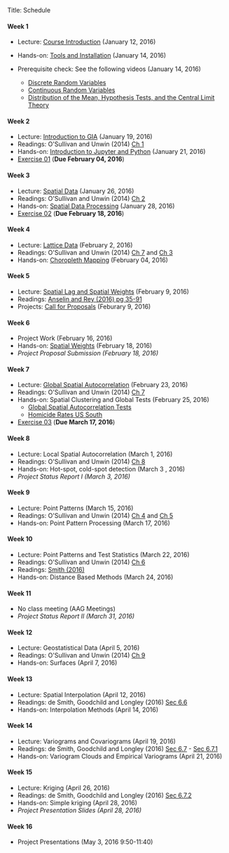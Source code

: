 Title: Schedule


#### Week 1 

* Lecture: [Course Introduction]({filename}00_syllabus.md) (January 12, 2016)
* Hands-on: [Tools and Installation](|filename|tools.md) (January 14, 2016)
* Prerequisite check: See the following videos (January 14, 2016)

	* [Discrete Random Variables][DRV]
	* [Continuous Random Variables][CRV]
	* [Distribution of the Mean, Hypothesis Tests, and the Central Limit Theory][CLT]

[DRV]: https://www.youtube.com/watch?v=nW3_UWeSCrs&feature=youtu.be
[CRV]: http://youtu.be/fT-z6HGrGzE     
[CLT]: http://youtu.be/OaD_bN3eg8o

#### Week 2

* Lecture: [Introduction to GIA]({filename}/pdfs/01_giaIntro.pdf) (January 19, 2016)
* Readings: O'Sullivan and Unwin (2014) [Ch 1][ou1] 
* Hands-on: [Introduction to Jupyter and Python](http://nbviewer.ipython.org/github/sjsrey/giasp16/blob/master/content/pages/notebooks/00_notebook_intro.ipynb) (January 21, 2016)
* [Exercise 01]({filename}/exercises/e01.md) (**Due February 04, 2016**)

#### Week 3

* Lecture: [Spatial Data]({filename}/pdfs/02_data.pdf)   (January 26, 2016)
* Readings:  O'Sullivan and Unwin (2014) [Ch 2][ou2]
* Hands-on: [Spatial Data Processing](http://nbviewer.ipython.org/github/sjsrey/giasp16/blob/master/content/pages/notebooks/01_spatial_data_processing.ipynb) (January 28, 2016)
* [Exercise 02]({filename}/exercises/e02.md) (**Due February 18, 2016**)


#### Week 4

* Lecture: [Lattice Data]({filename}/pdfs/03_lattice.pdf) (February 2, 2016)
* Readings:  O'Sullivan and Unwin (2014) [Ch 7][ou7] and [Ch 3][ou3]
* Hands-on: [Choropleth Mapping](http://nbviewer.ipython.org/github/sjsrey/giasp16/blob/master/content/pages/notebooks/03_choropleth_mapping.ipynb) (February 04, 2016)

#### Week 5

* Lecture: [Spatial Lag and Spatial Weights]({filename}/pdfs/04_weights.pdf)  (February 9, 2016)
* Readings: [Anselin and Rey (2016) pg 35-91]({filename}/pdfs/anselin_rey_weights.pdf)
* Projects:  [Call for Proposals](|filename|projectabs.md) (Feburary 9, 2016)

#### Week 6 

* Project Work (February 16, 2016)
* Hands-on:  [Spatial Weights](http://nbviewer.ipython.org/github/sjsrey/giasp16/blob/master/content/pages/notebooks/04_spatial_weights.ipynb) (February 18, 2016)
* *Project Proposal Submission (February 18, 2016)*

#### Week 7 

* Lecture: [Global Spatial Autocorrelation]({filename}/pdfs/05_global.pdf)   (February 23, 2016)
* Readings:  O'Sullivan and Unwin (2014) [Ch 7][ou7]
* Hands-on:  Spatial Clustering and Global Tests (February 25, 2016)
	* [Global Spatial Autocorrelation Tests](http://nbviewer.ipython.org/github/sjsrey/giasp16/blob/master/content/pages/notebooks/05_global.ipynb)
	* [Homicide Rates US South](http://nbviewer.ipython.org/github/sjsrey/giasp16/blob/master/content/pages/notebooks/06_global_south.ipynb)
* [Exercise 03]({filename}/exercises/e03.md) (**Due March 17, 2016**)

#### Week 8

* Lecture: Local  Spatial Autocorrelation   (March 1, 2016)
* Readings:  O'Sullivan and Unwin (2014) [Ch 8][ou8]
* Hands-on:  Hot-spot, cold-spot detection  (March 3 , 2016)
* *Project Status Report I (March 3, 2016)*

#### Week 9
* Lecture: Point Patterns (March 15, 2016)
* Readings:  O'Sullivan and Unwin (2014) [Ch 4][ou4]  and [Ch 5][ou5]
* Hands-on: Point Pattern Processing (March 17, 2016)

#### Week 10 

* Lecture: Point Patterns and Test Statistics (March 22, 2016)
* Readings:  O'Sullivan and Unwin (2014) [Ch 6][ou6] 
* Readings: [Smith (2016)][smith_k]
* Hands-on: Distance Based Methods (March 24, 2016)

#### Week 11 
* No class meeting (AAG Meetings)
* *Project Status Report II (March 31, 2016)*

#### Week 12 

* Lecture: Geostatistical Data   (April 5, 2016)
* Readings:  O'Sullivan and Unwin (2014) [Ch 9][ou9]
* Hands-on:  Surfaces  (April 7, 2016)

#### Week 13

* Lecture: Spatial Interpolation   (April 12, 2016)
* Readings: de Smith, Goodchild and Longley (2016) [Sec 6.6][desmith6.6]
* Hands-on:  Interpolation Methods  (April 14, 2016)

#### Week 14

* Lecture: Variograms and Covariograms (April 19, 2016)
* Readings: de Smith, Goodchild and Longley (2016) [Sec 6.7][desmith6.7] - [Sec 6.7.1][desmith6.7.1]
* Hands-on: Variogram Clouds and Empirical Variograms (April 21, 2016)

#### Week 15

* Lecture: Kriging (April 26, 2016)
* Readings: de Smith, Goodchild and Longley (2016) [Sec 6.7.2][desmith6.7.2]
* Hands-on: Simple kriging (April 28, 2016)
* *Project Presentation Slides (April 28, 2016)*

#### Week 16

* Project Presentations (May 3, 2016 9:50-11:40)



[desmith6.6]: http://www.spatialanalysisonline.com/HTML/deterministic_interpolation_me.htm
[desmith6.7]: http://www.spatialanalysisonline.com/HTML/geostatistical_interpolation_m.htm
[desmith6.7.1]: http://www.spatialanalysisonline.com/HTML/core_concepts.htm
[desmith6.7.2]: http://www.spatialanalysisonline.com/HTML/kriging_interpolation.htm
[ou1]: http://site.ebrary.com.ezproxy1.lib.asu.edu/lib/asulib/reader.action?docID=10905778&ppg=25
[ou2]: http://site.ebrary.com.ezproxy1.lib.asu.edu/lib/asulib/reader.action?docID=10905778&ppg=57
[ou3]: http://site.ebrary.com.ezproxy1.lib.asu.edu/lib/asulib/reader.action?docID=10905778&ppg=79
[ou4]: http://site.ebrary.com.ezproxy1.lib.asu.edu/lib/asulib/reader.action?docID=10905778&ppg=117
[ou5]: http://site.ebrary.com.ezproxy1.lib.asu.edu/lib/asulib/reader.action?docID=10905778&ppg=145
[ou6]: http://site.ebrary.com.ezproxy1.lib.asu.edu/lib/asulib/reader.action?docID=10905778&ppg=181
[ou7]: http://site.ebrary.com.ezproxy1.lib.asu.edu/lib/asulib/reader.action?docID=10905778&ppg=211
[ou8]: http://site.ebrary.com.ezproxy1.lib.asu.edu/lib/asulib/reader.action?docID=10905778&ppg=239
[ou9]: http://site.ebrary.com.ezproxy1.lib.asu.edu/lib/asulib/reader.action?docID=10905778&ppg=263
[smith_k]: http://www.seas.upenn.edu/%7Eese502/NOTEBOOK/Part_I/4_K_Functions.pdf
